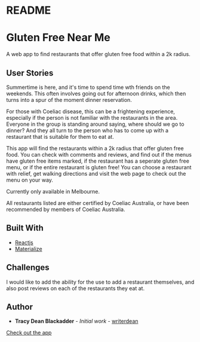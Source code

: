 # README

# Gluten Free Near Me

A web app to find restaurants that offer gluten free food within a 2k radius.

## User Stories

Summertime is here, and it's time to spend time wth friends on the weekends.  This often involves going out for afternoon drinks, which then turns into a spur of the moment dinner reservation.

For those with Coeliac disease, this can be a frightening experience, especially if the person is not familiar with the restaurants in the area.  Everyone in the group is standing around saying, where should we go to dinner?  And they all turn to the person who has to come up with a restaurant that is suitable for them to eat at.

This app will find the restaurants within a 2k radius that offer gluten free food.  You can check with comments and reviews, and find out if the menus have gluten free items marked, if the restaurant has a seperate gluten free menu, or if the entire restaurant is gluten free!  You can choose a restaurant with relief, get walking directions and visit the web page to check out the menu on your way.

Currently only available in Melbourne.

All restaurants listed are either certified by Coeliac Australia, or have been recommended by members of Coeliac Australia.  

## Built With

* [Reactjs](https://reactjs.org/)
* [Materialize](https://materializecss.com/)


## Challenges
I would like to add the ability for the use to add a restaurant themselves, and also post reviews on each of the restaurants they eat at.


## Author

* **Tracy Dean Blackadder** - *Initial work* - [writerdean](https://github.com/writerdean)

[Check out the app](https://gluten-free-near-me.herokuapp.com/)

